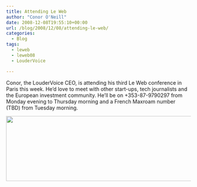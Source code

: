 ```yaml
---
title: Attending Le Web
author: "Conor O'Neill"
date: 2008-12-08T19:55:10+00:00
url: /blog/2008/12/08/attending-le-web/
categories:
  - Blog
tags:
  - leweb
  - leweb08
  - LouderVoice

---
```

Conor, the LouderVoice CEO, is attending his third Le Web conference in Paris this week. He&#8217;d love to meet with other start-ups, tech journalists and the European investment community. He&#8217;ll be on +353-87-9790297 from Monday evening to Thursday morning and a French Maxroam number (TBD) from Tuesday morning.

<img class="alignnone" title="Le Web" src="https://loudervoice.com/wp-content/uploads/2008/12/08/attending-le-web/webbanner-leweb08.jpg" alt="" width="760" height="177" />